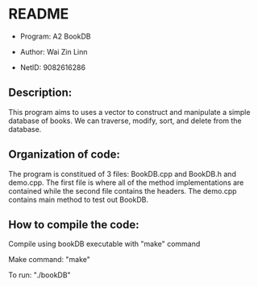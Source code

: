 # README

- Program: A2 BookDB

- Author: Wai Zin Linn

- NetID: 9082616286

## Description: 

This program aims to uses a vector to construct and manipulate a simple database of books. We can traverse, modify, sort, and delete from the database.

## Organization of code: 

The program is constitued of 3 files: BookDB.cpp and BookDB.h and demo.cpp. The first file is where all of the method implementations are contained while the second file contains the headers. The demo.cpp contains main method to test out BookDB. 

## How to compile the code: 

Compile using bookDB executable with "make" command

Make command: "make"

To run: "./bookDB"
